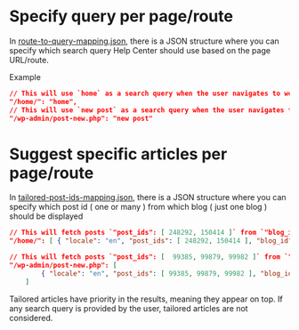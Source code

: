 # Specify query per page/route

In [route-to-query-mapping.json](https://github.com/Automattic/wp-calypso/blob/add/tailored_posts_help_center/packages/help-center/src/route-to-query-mapping.json), there is a JSON structure where you can specify which search query Help Center should use based on the page URL/route.

Example

```json
// This will use `home` as a search query when the user navigates to wordpress.com/home
"/home/": "home",
// This will use `new post` as a search query when the user navigates to {site}/wp-admin/post-new.php
"/wp-admin/post-new.php": "new post"
```

# Suggest specific articles per page/route

In [tailored-post-ids-mapping.json](https://github.com/Automattic/wp-calypso/blob/add/tailored_posts_help_center/packages/help-center/src/tailored-post-ids-mapping.json), there is a JSON structure where you can specify which post id ( one or many ) from which blog ( just one blog ) should be displayed

```json
// This will fetch posts `"post_ids": [ 248292, 150414 ]` from `"blog_id": 9619154` and display them on `/home`
"/home/": [ { "locale": "en", "post_ids": [ 248292, 150414 ], "blog_id": 9619154 } ],

// This will fetch posts `"post_ids": [  99385, 99879, 99982 ]` from `"blog_id": 33534099` and display them on `{site}/wp-admin/post-new.php`
"/wp-admin/post-new.php": [
		{ "locale": "en", "post_ids": [ 99385, 99879, 99982 ], "blog_id": 33534099 }
	]
```

Tailored articles have priority in the results, meaning they appear on top. If any search query is provided by the user, tailored articles are not considered.
